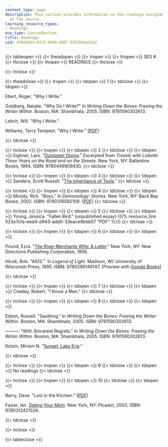 ```yaml
---
content_type: page
description: This section provides information on the readings assigned for each session
  of the course.
learning_resource_types:
- Readings
ocw_type: CourseSection
title: Readings
uid: 4f6da823-6fc5-5d44-e087-5321b8aa24a2
---
```


{{< tableopen >}}
{{< theadopen >}}
{{< tropen >}}
{{< thopen >}}
SES #
{{< thclose >}}
{{< thopen >}}
READINGS
{{< thclose >}}

{{< trclose >}}

{{< theadclose >}}
{{< tropen >}}
{{< tdopen >}}
1
{{< tdclose >}}
{{< tdopen >}}


Ebert, Roger. "Why I Write."

Goldberg, Natalie. "Why Do I Write?" In _Writing Down the Bones: Freeing the Writer Within_. Boston, MA: Shambhala, 2005. ISBN: 9781590302613.

Leitch, Will. "Why I Write."

Williams, Terry Tempest. "Why I Write." ([PDF](http://rvannoy.asp.radford.edu/rvn/312/whyiwrite.pdf))


{{< tdclose >}}

{{< trclose >}}
{{< tropen >}}
{{< tdopen >}}
2
{{< tdclose >}}
{{< tdopen >}}
Eighner, Lars. "[Dumpster Diving](http://producer.csi.edu/cdraney/archive-courses/fall07/engl102/e-texts/eighner-dumpster.htm)." Excerpted from _Travels with Lizbeth: Three Years on the Road and on the Streets_. New York, NY: Ballantine Books, 1994. ISBN: 9780449909430.
{{< tdclose >}}

{{< trclose >}}
{{< tropen >}}
{{< tdopen >}}
3
{{< tdclose >}}
{{< tdopen >}}
Sanders, Scott Russell. "[The Inheritance of Tools](https://www.frontiercsd.org/cms/lib/NY19000265/Centricity/Domain/218/Tools.pdf)."
{{< tdclose >}}

{{< trclose >}}
{{< tropen >}}
{{< tdopen >}}
4
{{< tdclose >}}
{{< tdopen >}}
Moody, Rick. "Boys." In _Demonology: Stories_. New York, NY: Back Bay Books, 2002. ISBN: 9780316592109. ([PDF](http://katey.schultz.googlepages.com/boys1.pdf))
{{< tdclose >}}

{{< trclose >}}
{{< tropen >}}
{{< tdopen >}}
5
{{< tdclose >}}
{{< tdopen >}}
Young, Jessica. "Fallen Bird." (unpublished essay) ({{% resource_link 523e7cfa-eed4-d943-add0-33eace9bbb57 "PDF" %}})
{{< tdclose >}}

{{< trclose >}}
{{< tropen >}}
{{< tdopen >}}
6
{{< tdclose >}}
{{< tdopen >}}


Pound, Ezra. "[The River Merchants Wife: A Letter](http://www.poets.org/viewmedia.php/prmMID/15425)." New York, NY: New Directions Publishing Corporation, 1956.

Hicok, Bob. "AIDS."  In _Legend of Light_. Madison, WI: University of Wisconsin Press, 1995. ISBN: 9780299149147. \[Preview with [Google Books](http://books.google.com/books?id=Lk7dIAmVLZYC&pg=PA40&lpg=PA40&dq=aids+bob+hicok&source=bl&ots=F_PuEeieXM&sig=Nq6Oi_QEwnsbgGhU3WKzPPO-9Ag&hl=en&ei=mqgISveRNKKwMcuf5aID&sa=X&oi=book_result&ct=result&resnum=3#v=onepage&q&f=false)\]


{{< tdclose >}}

{{< trclose >}}
{{< tropen >}}
{{< tdopen >}}
7
{{< tdclose >}}
{{< tdopen >}}
Creeley, Robert. "I Know a Man."
{{< tdclose >}}

{{< trclose >}}
{{< tropen >}}
{{< tdopen >}}
8
{{< tdclose >}}
{{< tdopen >}}


Edson, Russell. "Sautéing." In _Writing Down the Bones: Freeing the Writer Within_. Boston, MA: Shambhala, 2005. ISBN: 9781590302613.

———. "With Sincerest Regrets." In _Writing Down the Bones: Freeing the Writer Within_. Boston, MA: Shambhala, 2005. ISBN: 9781590302613.

Kotzin, Miriam N. "[Sunset: Lake Erie](http://paperbagcollector.blogspot.com/search?q=kotzin)."


{{< tdclose >}}

{{< trclose >}}
{{< tropen >}}
{{< tdopen >}}
9
{{< tdclose >}}
{{< tdopen >}}
No readings
{{< tdclose >}}

{{< trclose >}}
{{< tropen >}}
{{< tdopen >}}
10
{{< tdclose >}}
{{< tdopen >}}


Barry, Dave. "Lost in the Kitchen." ([PDF](https://www.sausd.us/cms/lib/CA01000471/Centricity/Domain/457/Lost%20in%20the%20Kitchen%20DB.pdf))

Fazier, Ian. [_Dating Your Mom_](http://www.newyorker.com/magazine/1978/07/03/dating-your-mom). New York, NY: Picador, 2003. ISBN: 9780312421526.


{{< tdclose >}}

{{< trclose >}}

{{< tableclose >}}